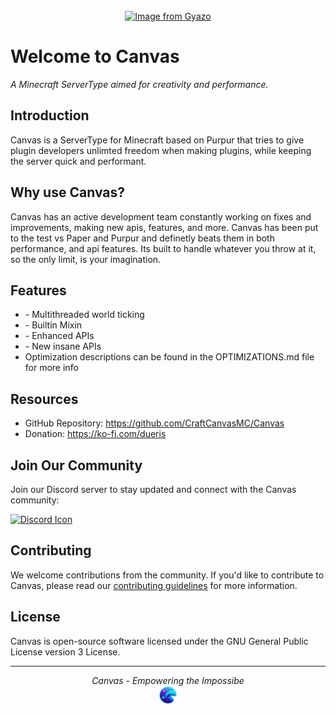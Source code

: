 <br>
<div align="center">
  <a href="https://gyazo.com/d7be938a9e911f14b106d5c8f1bf12b1"><img src="https://i.gyazo.com/d7be938a9e911f14b106d5c8f1bf12b1.png" alt="Image from Gyazo" width="620"/></a>
</div>
<!DOCTYPE html>
<html>
<body>
  <h1>Welcome to Canvas</h1>
  <p><em>A Minecraft ServerType aimed for creativity and performance.</em></p>

  <h2>Introduction</h2>

  <p>Canvas is a ServerType for Minecraft based on Purpur that tries to give plugin developers unlimted freedom when making plugins,
   while keeping the server quick and performant.</p>

  <h2>Why use Canvas?</h2>
  <p>Canvas has an active development team constantly working on fixes and improvements, making new apis, features, and more. Canvas has been
   put to the test vs Paper and Purpur and definetly beats them in both performance, and api features. Its built to handle whatever you throw at it, so the only limit, is your imagination.</p>

  <h2>Features</h2>
  <ul>
    <li>- Multithreaded world ticking</li>
    <li>- Builtin Mixin</li>
    <li>- Enhanced APIs</li>
    <li>- New insane APIs</li>
    <li>Optimization descriptions can be found in the OPTIMIZATIONS.md file for more info</li>
  </ul>

  <h2>Resources</h2>
  <ul>
    <li>GitHub Repository: <a href="https://github.com/CraftCanvasMC/Canvas">https://github.com/CraftCanvasMC/Canvas</a></li>
    <li>Donation: <a href="https://ko-fi.com/dueris">https://ko-fi.com/dueris</a></li>
  </ul>

  <h2>Join Our Community</h2>
  <p>Join our Discord server to stay updated and connect with the Canvas community:</p>
  <a href="https://discord.com/invite/hs7EYwWf4G"><img src="https://1000logos.net/wp-content/uploads/2021/06/Discord-logo-2015.png" alt="Discord Icon" width="250" height="150"></a>

  <h2>Contributing</h2>
  <p>We welcome contributions from the community. If you'd like to contribute to Canvas, please read our <a href="CONTRIBUTING.md">contributing guidelines</a> for more information.</p>

  <h2>License</h2>
  <p>Canvas is open-source software licensed under the GNU General Public License version 3 License</a>.</p>

<hr>
  <p align="center">
    <em>Canvas - Empowering the Impossibe</em>
    <br>
    <img src="canvas-logo.png" alt="Canvas Logo" width="30" height="30">
  </p>
</body>
</html>